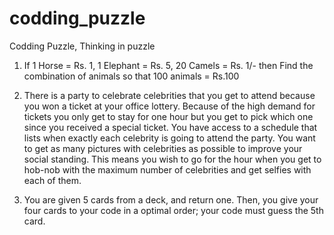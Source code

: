 # codding_puzzle
Codding Puzzle, Thinking in puzzle
1. If 1 Horse = Rs. 1, 1 Elephant = Rs. 5, 20 Camels = Rs. 1/- then Find 
the combination of animals so that 100 animals = Rs.100 

2. There is a party to celebrate celebrities that you get to attend because you won a ticket at
your office lottery. Because of the high demand for tickets you only get to stay for one
hour but you get to pick which one since you received a special ticket. You have access
to a schedule that lists when exactly each celebrity is going to attend the party. You want
to get as many pictures with celebrities as possible to improve your social standing. This
means you wish to go for the hour when you get to hob-nob with the maximum number of
celebrities and get selfies with each of them.

3. You are given 5 cards from a  deck, and return one. Then, you give your four cards to your code in a 
optimal order; your code must guess the 5th card.
